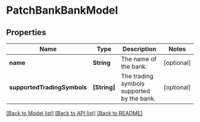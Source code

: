 # PatchBankBankModel

## Properties
Name | Type | Description | Notes
------------ | ------------- | ------------- | -------------
**name** | **String** | The name of the bank. | [optional] 
**supportedTradingSymbols** | **[String]** | The trading symbols supported by the bank. | [optional] 

[[Back to Model list]](../README.md#documentation-for-models) [[Back to API list]](../README.md#documentation-for-api-endpoints) [[Back to README]](../README.md)



